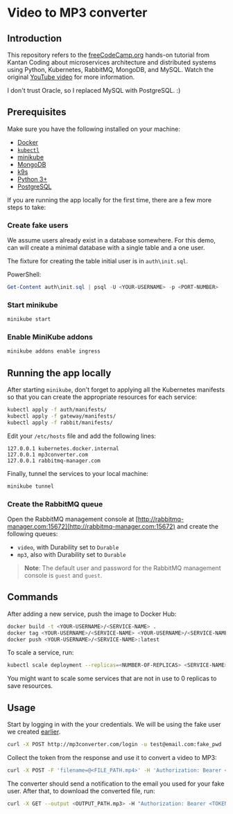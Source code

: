 # Video to MP3 converter

## Introduction

This repository refers to the [freeCodeCamp.org](https://www.freecodecamp.org/) hands-on tutorial from Kantan Coding about microservices architecture and distributed systems using Python, Kubernetes, RabbitMQ, MongoDB, and MySQL. Watch the original [YouTube video](https://www.youtube.com/watch?v=hmkF77F9TLw) for more information.

I don't trust Oracle, so I replaced MySQL with PostgreSQL. :)

## Prerequisites

Make sure you have the following installed on your machine:

- [Docker](https://www.docker.com/)
- [`kubectl`](https://kubernetes.io/docs/tasks/tools/install-kubectl/)
- [minikube](https://minikube.sigs.k8s.io/docs/start/)
- [MongoDB](https://www.mongodb.com/try/download/community)
- [k9s](https://k9scli.io/topics/install/)
- [Python 3+](https://www.python.org/downloads/)
- [PostgreSQL](https://www.postgresql.org/download/)

If you are running the app locally for the first time, there are a few more steps to take:

### Create fake users

We assume users already exist in a database somewhere. For this demo, can will create a minimal database with a single table and a one user.

The fixture for creating the table initial user is in `auth\init.sql`.

PowerShell:

```powershell
Get-Content auth\init.sql | psql -U <YOUR-USERNAME> -p <PORT-NUMBER>
```

### Start minikube

```bash
minikube start
```

### Enable MiniKube addons

```bash
minikube addons enable ingress
```

## Running the app locally

After starting `minikube`, don't forget to applying all the Kubernetes manifests so that you can create the appropriate resources for each service:

```bash
kubectl apply -f auth/manifests/
kubectl apply -f gateway/manifests/
kubectl apply -f rabbit/manifests/
```

Edit your `/etc/hosts` file and add the following lines:

```hosts
127.0.0.1 kubernetes.docker.internal
127.0.0.1 mp3converter.com
127.0.0.1 rabbitmq-manager.com
```

Finally, tunnel the services to your local machine:

```bash
minikube tunnel
```

### Create the RabbitMQ queue

Open the RabbitMQ management console at [http://rabbitmq-manager.com:15672](http://rabbitmq-manager.com:15672) and create the following queues:

- `video`, with Durability set to `Durable`
- `mp3`, also with Durability set to `Durable`

> **Note**: The default user and password for the RabbitMQ management console is `guest` and `guest`.

## Commands

After adding a new service, push the image to Docker Hub:

```bash
docker build -t <YOUR-USERNAME>/<SERVICE-NAME> .
docker tag <YOUR-USERNAME>/<SERVICE-NAME> <YOUR-USERNAME>/<SERVICE-NAME>:latest
docker push <YOUR-USERNAME>/<SERVICE-NAME>:latest
```

To scale a service, run:

```bash
kubectl scale deployment --replicas=<NUMBER-OF-REPLICAS> <SERVICE-NAME> 
```

You might want to scale some services that are not in use to 0 replicas to save resources.

## Usage

Start by logging in with the your credentials. We will be using the fake user we created [earlier](#create-fake-users).

```bash
curl -X POST http://mp3converter.com/login -u test@email.com:fake_pwd
```

Collect the token from the response and use it to convert a video to MP3:

```bash
curl -X POST -F 'filename=@<FILE_PATH.mp4>' -H 'Authorization: Bearer <TOKEN>' http://mp3converter.com/upload
```

The converter should send a notification to the email you used for your fake user. After that, to download the converted file, run:

```bash
curl -X GET --output <OUTPUT_PATH.mp3> -H "Authorization: Bearer <TOKEN>" "http://mp3converter.com/download?fid=<FID_FROM_NOTIFICATION>"
```
